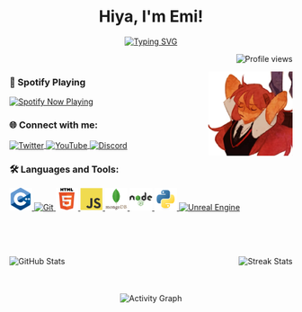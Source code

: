 <h1 align="center">Hiya, I'm Emi!</h1>

<div align="center">
  <a href="https://git.io/typing-svg">
    <img src="https://readme-typing-svg.herokuapp.com?font=comfortaa&color=9E4C98&size=24&width=500&lines=Anime+Enthusiast;Game+Developer?;A+pretty+bored+person;Video+Gamer;Asuka+on+top!!;Software+Developer" alt="Typing SVG" />
  </a>
</div>

<p align="right">
  <img src="https://komarev.com/ghpvc/?username=uareasimp&label=Profile%20views&color=0e75b6&style=flat" alt="Profile views" />
</p>

<img align="right" height="150" src="https://github.com/uAreASimp/ProfileReadMe/blob/main/pfp.jpg?raw=true" alt="Profile Picture" />

### 🎵 Spotify Playing

<a href="https://open.spotify.com/user/bxgmzn57hj59tdyyyr13hlrvk">
  <img src="https://spotify-github-profile.kittinanx.com/api/view?uid=bxgmzn57hj59tdyyyr13hlrvk&cover_image=true&theme=novatorem&show_offline=false&background_color=121212&interchange=false&bar_color=ffcfe9&bar_color_cover=false" alt="Spotify Now Playing" />
</a>

### 🌐 Connect with me:
<p align="left">
  <a href="https://twitter.com/uareasimp" target="blank">
    <img align="center" src="https://raw.githubusercontent.com/rahuldkjain/github-profile-readme-generator/master/src/images/icons/Social/twitter.svg" alt="Twitter" height="30" width="40" />
  </a>
  <a href="https://www.youtube.com/c/uareasimp" target="blank">
    <img align="center" src="https://raw.githubusercontent.com/rahuldkjain/github-profile-readme-generator/master/src/images/icons/Social/youtube.svg" alt="YouTube" height="30" width="40" />
  </a>
  <a href="https://www.discord.com/users/486540939993546773" target="blank">
    <img align="center" src="https://raw.githubusercontent.com/rahuldkjain/github-profile-readme-generator/master/src/images/icons/Social/discord.svg" alt="Discord" height="30" width="40" />
  </a>
</p>

### 🛠 Languages and Tools:
<p align="left">
  <a href="https://www.w3schools.com/cpp/" target="_blank" rel="noreferrer">
    <img src="https://raw.githubusercontent.com/devicons/devicon/master/icons/cplusplus/cplusplus-original.svg" alt="C++" width="40" height="40" />
  </a>
  <a href="https://git-scm.com/" target="_blank" rel="noreferrer">
    <img src="https://www.vectorlogo.zone/logos/git-scm/git-scm-icon.svg" alt="Git" width="40" height="40" />
  </a>
  <a href="https://www.w3.org/html/" target="_blank" rel="noreferrer">
    <img src="https://raw.githubusercontent.com/devicons/devicon/master/icons/html5/html5-original-wordmark.svg" alt="HTML5" width="40" height="40" />
  </a>
  <a href="https://developer.mozilla.org/en-US/docs/Web/JavaScript" target="_blank" rel="noreferrer">
    <img src="https://raw.githubusercontent.com/devicons/devicon/master/icons/javascript/javascript-original.svg" alt="JavaScript" width="40" height="40" />
  </a>
  <a href="https://www.mongodb.com/" target="_blank" rel="noreferrer">
    <img src="https://raw.githubusercontent.com/devicons/devicon/master/icons/mongodb/mongodb-original-wordmark.svg" alt="MongoDB" width="40" height="40" />
  </a>
  <a href="https://nodejs.org" target="_blank" rel="noreferrer">
    <img src="https://raw.githubusercontent.com/devicons/devicon/master/icons/nodejs/nodejs-original-wordmark.svg" alt="Node.js" width="40" height="40" />
  </a>
  <a href="https://www.python.org" target="_blank" rel="noreferrer">
    <img src="https://raw.githubusercontent.com/devicons/devicon/master/icons/python/python-original.svg" alt="Python" width="40" height="40" />
  </a>
  <a href="https://unrealengine.com/" target="_blank" rel="noreferrer">
    <img src="https://raw.githubusercontent.com/kenangundogan/fontisto/036b7eca71aab1bef8e6a0518f7329f13ed62f6b/icons/svg/brand/unreal-engine.svg" alt="Unreal Engine" width="40" height="40" />
  </a>
</p>

<br clear="both"><br><br>
<div align="center">
  
  <p>
    <img align="left" src="https://github-readme-stats.vercel.app/api?username=uareasimp&show_icons=true&locale=en&title_color=9e4c98&bg_color=ffcfe9&icon_color=9e4c98&text_color=9e4c98" alt="GitHub Stats" />
  </p>

  <p>
    <img align="right" src="https://github-readme-streak-stats.herokuapp.com/?user=uareasimp&stroke=9e4c98&background=ffcfe9&dates=9e4c98&sideNums=9e4c98&currStreakNum=9e4c98&currStreakLabel=9e4c98&sideLabels=9e4c98&ring=EB5454&fire=EB5454" alt="Streak Stats" />
  </p>

  <br clear="both"><br><br>

  <a>
    <img align="center" src="https://github-readme-activity-graph.vercel.app/graph?username=uAreASimp&radius=16&theme=default&area=true&order=5" height="300" alt="Activity Graph" />
  </a>

  <br clear="both"><br><br>
</div>


